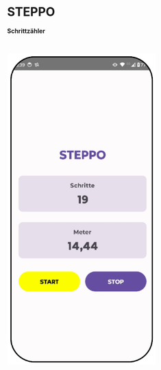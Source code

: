 # STEPPO

**Schrittzähler**

&nbsp;

<img src="STEPPO-START.png" alt="STEPPO-START.png" width="346" height="725">

&nbsp;

